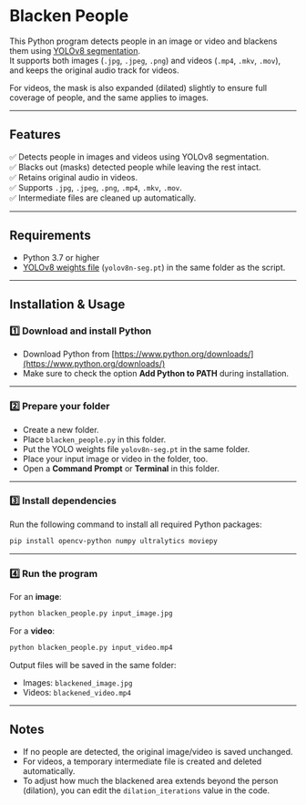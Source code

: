 # Blacken People

This Python program detects people in an image or video and blackens them using [YOLOv8 segmentation](https://docs.ultralytics.com).\
It supports both images (`.jpg`, `.jpeg`, `.png`) and videos (`.mp4`, `.mkv`, `.mov`), and keeps the original audio track for videos.

For videos, the mask is also expanded (dilated) slightly to ensure full coverage of people, and the same applies to images.

---

## Features

✅ Detects people in images and videos using YOLOv8 segmentation.\
✅ Blacks out (masks) detected people while leaving the rest intact.\
✅ Retains original audio in videos.\
✅ Supports `.jpg`, `.jpeg`, `.png`, `.mp4`, `.mkv`, `.mov`.\
✅ Intermediate files are cleaned up automatically.

---

## Requirements

- Python 3.7 or higher
- [YOLOv8 weights file](https://github.com/ultralytics/ultralytics) (`yolov8n-seg.pt`) in the same folder as the script.

---

## Installation & Usage

### 1️⃣ Download and install Python

- Download Python from [https://www.python.org/downloads/](https://www.python.org/downloads/)
- Make sure to check the option **Add Python to PATH** during installation.

---

### 2️⃣ Prepare your folder

- Create a new folder.
- Place `blacken_people.py` in this folder.
- Put the YOLO weights file `yolov8n-seg.pt` in the same folder.
- Place your input image or video in the folder, too.
- Open a **Command Prompt** or **Terminal** in this folder.

---

### 3️⃣ Install dependencies

Run the following command to install all required Python packages:

```bash
pip install opencv-python numpy ultralytics moviepy
```

---

### 4️⃣ Run the program

For an **image**:

```bash
python blacken_people.py input_image.jpg
```

For a **video**:

```bash
python blacken_people.py input_video.mp4
```

Output files will be saved in the same folder:

- Images: `blackened_image.jpg`
- Videos: `blackened_video.mp4`

---

## Notes

- If no people are detected, the original image/video is saved unchanged.
- For videos, a temporary intermediate file is created and deleted automatically.
- To adjust how much the blackened area extends beyond the person (dilation), you can edit the `dilation_iterations` value in the code.
